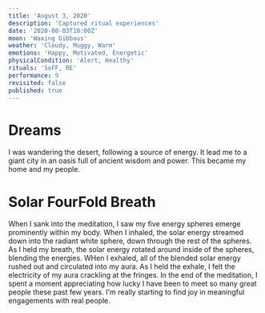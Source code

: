 ```yaml
---
title: 'August 3, 2020'
description: 'Captured ritual experiences'
date: '2020-08-03T10:00Z'
moon: 'Waxing Gibbous'
weather: 'Cloudy, Muggy, Warm'
emotions: 'Happy, Motivated, Energetic'
physicalCondition: 'Alert, Healthy'
rituals: 'SoFF, RE'
performance: 9
revisited: false
published: true
---
```


# Dreams

I was wandering the desert, following a source of energy. It lead me to a giant city in an oasis full of ancient wisdom and power. This became my home and my people.

# Solar FourFold Breath

When I sank into the meditation, I saw my five energy spheres emerge prominently within my body. When I inhaled, the solar energy streamed down into the radiant white sphere, down through the rest of the spheres. As I held my breath, the solar energy rotated around inside of the spheres, blending the energies. WHen I exhaled, all of the blended solar energy rushed out and circulated into my aura. As I held the exhale, I felt the electricity of my aura crackling at the fringes. In the end of the meditation, I spent a moment appreciating how lucky I have been to meet so many great people these past few years. I'm really starting to find joy in meaningful engagements with real people.